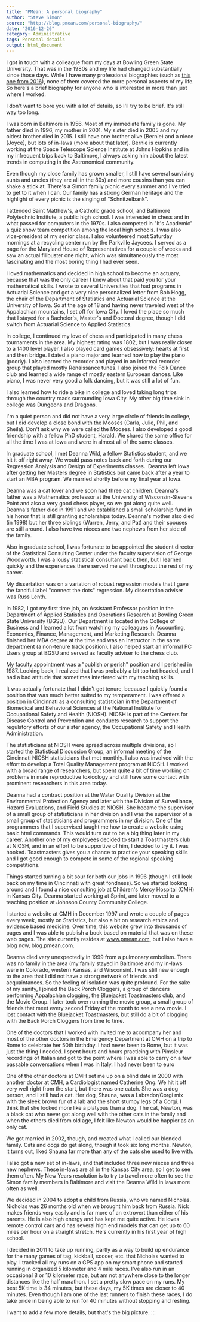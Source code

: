 ```yaml
---
title: "PMean: A personal biography"
author: "Steve Simon"
source: "http://blog.pmean.com/personal-biography/"
date: "2016-12-26"
category: Administrative
tags: Personal details
output: html_document
---
```


I got in touch with a colleague from my days at Bowling Green State
University. That was in the 1980s and my life had changed substantially
since those days. While I have many professional biographies (such as
[this one from 2016](../biography-2016/index.html)), none of them
covered the more personal aspects of my life. So here's a brief
biography for anyone who is interested in more than just where I
worked.

<!---More--->

I don't want to bore you with a lot of details, so I'll try to be brief.
It's still way too long.

I was born in Baltimore in 1956. Most of my immediate family is gone. My
father died in 1996, my mother in 2001. My sister died in 2005 and my
oldest brother died in 2015. I still have one brother alive (Bernie) and
a niece (Joyce), but lots of in-laws (more about that later). Bernie is
currently working at the Space Telescope Science Institute at Johns
Hopkins and in my infrequent trips back to Baltimore, I always asking
him about the latest trends in computing in the Astronomical community.

Even though my close family has grown smaller, I still have several
surviving aunts and uncles (they are all in the 80s) and more cousins
than you can shake a stick at. There's a Simon family picnic every
summer and I've tried to get to it when I can. Our family has a strong
German heritage and the highlight of every picnic is the singing of
"Schnitzelbank".

I attended Saint Matthew's, a Catholic grade school, and Baltimore
Polytechnic Institute, a public high school. I was interested in chess
and in what passed for computers in the 1970s. I also competed in "It's
Academic" a quiz show team competition among the local high schools. I
was also vice-president of my senior class. I also volunteered most
Saturday mornings at a recycling center run by the Parkville Jaycees. I
served as a page for the Maryland House of Representatives for a couple
of weeks and saw an actual filibuster one night, which was
simultaneously the most fascinating and the most boring thing I had ever
seen.

I loved mathematics and decided in high school to become an actuary,
because that was the only career I knew about that paid you for your
mathematical skills. I wrote to several Universities that had programs
in Actuarial Science and got a very nice personalized letter from Bob
Hogg, the chair of the Department of Statistics and Actuarial Science at
the University of Iowa. So at the age of 18 and having never traveled
west of the Appalachian mountains, I set off for Iowa City. I loved the
place so much that I stayed for a Bachelor's, Master's and Doctoral
degree, though I did switch from Actuarial Science to Applied
Statistics.

In college, I continued my love of chess and participated in many chess
tournaments in the area. My highest rating was 1802, but I was really
closer to a 1400 level player. I also played card games obsessively:
hearts at first and then bridge. I dated a piano major and learned how
to play the piano (poorly). I also learned the recorder and played in an
informal recorder group that played mostly Renaissance tunes. I also
joined the Folk Dance club and learned a wide range of mostly eastern
European dances. Like piano, I was never very good a folk dancing, but
it was still a lot of fun.

I also learned how to ride a bike in college and loved taking long trips
through the country roads surrounding Iowa City. My other big time sink
in college was Dungeons and Dragons.

I'm a quiet person and did not have a very large circle of friends in
college, but I did develop a close bond with the Mooses (Carla, Julie,
Phil, and Sheila). Don't ask why we were called the Mooses. I also
developed a good friendship with a fellow PhD student, Harald. We shared
the same office for all the time I was at Iowa and were in almost all of
the same classes.

In graduate school, I met Deanna Wild, a fellow Statistics student, and
we hit it off right away. We would pass notes back and forth during our
Regression Analysis and Design of Experiments classes.  Deanna left Iowa
after getting her Masters degree in Statistics but came back after a
year to start an MBA program. We married shortly before my final year at
Iowa.

Deanna was a cat lover and we soon had three cat children. Deanna's
father was a Mathematics professor at the University of
Wisconsin-Stevens Point and also a very good chess player, so we got
along quite well. Deanna's father died in 1991 and we established a
small scholarship fund in his honor that is still granting scholarships
today. Deanna's mother also died (in 1998) but her three siblings
(Warren, Jerry, and Pat) and their spouses are still around. I also have
two nieces and two nephews from her side of the family.

Also in graduate school, I was fortunate to be appointed the student
director of the Statistical Consulting Center under the faculty
supervision of George Woodworth. I was a lousy statistical consultant
back then, but I learned quickly and the experiences there served me
well throughout the rest of my career.

My dissertation was on a variation of robust regression models that I
gave the fanciful label "connect the dots" regression. My dissertation
adviser was Russ Lenth.

In 1982, I got my first time job, an Assistant Professor position in the
Department of Applied Statistics and Operations Research at Bowling
Green State University (BGSU). Our Department is located in the College
of Business and I learned a lot from watching my colleagues in
Accounting, Economics, Finance, Management, and Marketing Research.
Deanna finished her MBA degree at the time and was an Instructor in the
same department (a non-tenure track position). I also helped start an
informal PC Users group at BGSU and served as faculty adviser to the
chess club.

My faculty appointment was a "publish or perish" position and I perished
in 1987. Looking back, I realized that I was probably a bit too hot
headed, and I had a bad attitude that sometimes interfered with my
teaching skills.

It was actually fortunate that I didn't get tenure, because I quickly
found a position that was much better suited to my temperament. I was
offered a position in Cincinnati as a consulting statistician in the
Department of Biomedical and Behavioral Sciences at the National
Institute for Occupational Safety and Health (NIOSH). NIOSH is part of
the Centers for Disease Control and Prevention and conducts research to
support the regulatory efforts of our sister agency, the Occupational
Safety and Health Administration.

The statisticians at NIOSH were spread across multiple divisions, so I
started the Statistical Discussion Group, an informal meeting of the
Cincinnati NIOSH statisticians that met monthly. I also was involved
with the effort to develop a Total Quality Management program at NIOSH.
I worked with a broad range of researchers, but spent quite a bit of
time working on problems in male reproductive toxicology and still have
some contact with prominent researchers in this area today.

Deanna had a contract position at the Water Quality Division at the
Environmental Protection Agency and later with the Division of
Surveillance, Hazard Evaluations, and Field Studies at NIOSH. She became
the supervisor of a small group of statisticians in her division and I
was the supervisor of a small group of statisticians and programmers in
my division. One of the programmers that I supervised taught me how to
create a website using basic html commands. This would turn out to be a
big thing later in my career. Another one of my employees decided to
start a Toastmasters club at NIOSH, and in an effort to be supportive of
him, I decided to try it. I was hooked. Toastmasters gives you a chance
to practice your speaking skills and I got good enough to compete in
some of the regional speaking competitions.

Things started turning a bit sour for both our jobs in 1996 (though I
still look back on my time in Cincinnati with great fondness). So we
started looking around and I found a nice consulting job at Children's
Mercy Hospital (CMH) in Kansas City. Deanna started working at Sprint,
and later moved to a teaching position at Johnson County Community
College.

I started a website at CMH in December 1997 and wrote a couple of pages
every week, mostly on Statistics, but also a bit on research ethics and
evidence based medicine. Over time, this website grew into thousands of
pages and I was able to publish a book based on material that was on
these web pages. The site currently resides at www.pmean.com, but I also
have a blog now, blog.pmean.com.

Deanna died very unexpectedly in 1999 from a pulmonary embolism. There
was no family in the area (my family stayed in Baltimore and my in-laws
were in Colorado, western Kansas, and Wisconsin). I was still new enough
to the area that I did not have a strong network of friends and
acquaintances. So the feeling of isolation was quite profound. For the
sake of my sanity, I joined the Back Porch Cloggers, a group of dancers
performing Appalachian clogging, the Bluejacket Toastmasters club, and
the Movie Group. I later took over running the movie group, a small
group of friends that meet every second Friday of the month to see a new
movie. I lost contact with the Bluejacket Toastmasters, but still do a
bit of clogging with the Back Porch Cloggers from time to time.

One of the doctors that I worked with invited me to accompany her and
most of the other doctors in the Emergency Department at CMH on a trip
to Rome to celebrate her 50th birthday. I had never been to Rome, but it
was just the thing I needed. I spent hours and hours practicing with
Pimsleur recordings of Italian and got to the point where I was able to
carry on a few passable conversations when I was in Italy. I had never
been to euro

One of the other doctors at CMH set me up on a blind date in 2000 with
another doctor at CMH, a Cardiologist named Catherine Ong. We hit it off
very well right from the start, but there was one catch. She was a dog
person, and I still had a cat. Her dog, Shauna, was a Labrador/Corgi mix
with the sleek brown fur of a lab and the short stumpy legs of a Corgi.
I think that she looked more like a platypus than a dog. The cat,
Newton, was a black cat who never got along well with the other cats in
the family and when the others died from old age, I felt like Newton
would be happier as an only cat.

We got married in 2002, though, and created what I called our blended
family. Cats and dogs do get along, though it took six long months.
Newton, it turns out, liked Shauna far more than any of the cats she
used to live with.

I also got a new set of in-laws, and that included three new nieces and
three new nephews. These in-laws are all in the Kansas City area, so I
get to see them often. My New Years resolution is to try to travel more
often to see the Simon family members in Baltimore and visit the Deanna
Wild in laws more often as well.

We decided in 2004 to adopt a child from Russia, who we named Nicholas.
Nicholas was 26 months old when we brought him back from Russia. Nick
makes friends very easily and is far more of an extrovert than either of
his parents. He is also high energy and has kept me quite active. He
loves remote control cars and has several high end models that can get
up to 60 miles per hour on a straight stretch. He's currently in his
first year of high school.

I decided in 2011 to take up running, partly as a way to build up
endurance for the many games of tag, kickball, soccer, etc. that
Nicholas wanted to play. I tracked all my runs on a GPS app on my smart
phone and started running in organized 5 kilometer and 4 mile races.
I've also run in an occasional 8 or 10 kilometer race, but am not
anywhere close to the longer distances like the half marathon. I set a
pretty slow pace on my runs. My best 5K time is 34 minutes, but these
days, my 5K times are closer to 40 minutes. Even though I am one of the
last runners to finish these races, I do take pride in being able to run
for 40 minutes without stopping and resting.

I want to add a few more details, but that's the big picture.
:::

